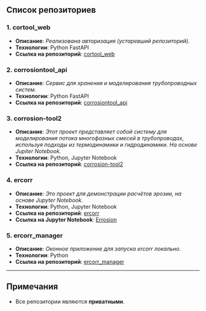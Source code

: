 ## Список репозиториев

### 1. **cortool_web**
- **Описание**: *Реализована авторизация (устаревший репозиторий).*
- **Технологии**: Python FastAPI
- **Ссылка на репозиторий**: [cortool_web](https://github.com/IT-spec-poly/cortool_web.git)

### 2. **corrosiontool_api**
- **Описание**: *Сервис для хранения и моделирования трубопроводных систем.*
- **Технологии**: Python FastAPI
- **Ссылка на репозиторий**: [corrosiontool_api](https://github.com/IT-spec-poly/corrosiontool_api.git)

### 3. **corrosion-tool2**
- **Описание**: *Этот проект представляет собой систему для моделирования потока многофазных смесей в трубопроводах, используя подходы из термодинамики и гидродинамики. На основе Jupiter Notebook.*
- **Технологии**: Python, Jupyter Notebook
- **Ссылка на репозиторий**: [corrosion-tool2](https://github.com/IT-spec-poly/corrosion-tool2.git)

### 4. **ercorr**
- **Описание**: *Это проект для демонстрации расчётов эрозии, на основе Jupyter Notebook.*
- **Технологии**: Python, Jupyter Notebook
- **Ссылка на репозиторий**: [ercorr](https://github.com/IT-spec-poly/ercorr.git)
- **Ссылка на Jupyter Notebook**: [Errosion](https://ercorr.remystorage.ru/notebooks/Errosion.ipynb)

### 5. **ercorr_manager**
- **Описание**: *Оконное приложение для запуска ercorr локально.*
- **Технологии**: Python
- **Ссылка на репозиторий**: [ercorr_manager](https://github.com/IT-spec-poly/ercorr_manager.git)


---

## Примечания

- Все репозитории являются **приватными**.
